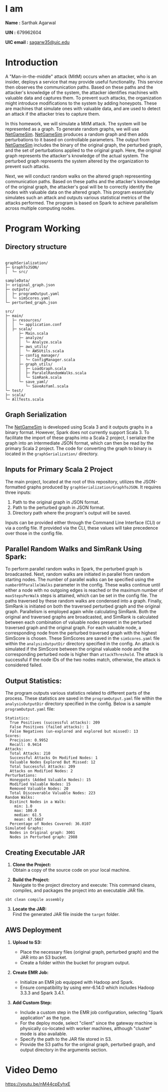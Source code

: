 # I am
**Name :** Sarthak Agarwal

**UIN :** 679962604

**UIC email :** sagarw35@uic.edu

# Introduction

A "Man-in-the-middle" attack (MitM) occurs when an attacker, who is an insider, deploys a service that may provide useful functionality. This service then observes the communication paths. Based on these paths and the attacker's knowledge of the system, the attacker identifies machines with valuable data and captures them. To prevent such attacks, the organization might introduce modifications to the system by adding honeypots. These are machines that simulate ones with valuable data, and are used to detect an attack if the attacker tries to capture them.

In this homework, we will simulate a MitM attack. The system will be represented as a graph. To generate random graphs, we will use [NetGameSim](https://github.com/0x1DOCD00D/NetGameSim). [NetGameSim](https://github.com/0x1DOCD00D/NetGameSim) produces a random graph and then adds perturbations to it based on controllable parameters. The output from [NetGameSim](https://github.com/0x1DOCD00D/NetGameSim) includes the binary of the original graph, the perturbed graph, and the set of perturbations applied to the original graph. Here, the original graph represents the attacker's knowledge of the actual system. The perturbed graph represents the system altered by the organization to prevent such attacks.

Next, we will conduct random walks on the altered graph representing communication paths. Based on these paths and the attacker's knowledge of the original graph, the attacker's goal will be to correctly identify the nodes with valuable data on the altered graph. This program essentially simulates such an attack and outputs various statistical metrics of the attacks performed. The program is based on Spark to achieve parallelism across multiple computing nodes.

# Program Working

## Directory structure
```

graphSerialization/
├─ GraphToJSON/
│  └─ src/

sampleData/
├─ original_graph.json
├─ outputs/
│  ├─ programOutput.yaml
│  └─ simScores.yaml
└─ perturbed_graph.json

src/
├─ main/
│  ├─ resources/
│  │  └─ application.conf
│  ├─ scala/
│     ├─ Main.scala
│     ├─ analyze/
│     │  └─ Analyze.scala
│     ├─ aws_utils/
│     │  └─ AWSUtils.scala
│     ├─ config_manager/
│     │  └─ ConfigManager.scala
│     ├─ graph_utils/
│     │  ├─ LoadGraph.scala
│     │  ├─ ParalelRandomWalks.scala
│     │  └─ SimRank.scala
│     └─ save_yaml/
│        └─ SaveAsYaml.scala
└─ test/
├─ scala/
└─ AllTests.scala
```
## Graph Serialization

The [NetGameSim](https://github.com/0x1DOCD00D/NetGameSim) is developed using Scala 3 and it outputs graphs in a binary format. However, Spark does not currently support Scala 3. To facilitate the import of these graphs into a Scala 2 project, I serialize the graph into an intermediate JSON format, which can then be read by the primary Scala 2 project. The code for converting the graph to binary is located in the `graphSerialization/` directory.

## Inputs for Primary Scala 2 Project

The main project, located at the root of this repository, utilizes the JSON-formatted graphs produced by `graphSerialization/GraphToJSON`. It requires three inputs:

1. Path to the original graph in JSON format.
2. Path to the perturbed graph in JSON format.
3. Directory path where the program's output will be saved.

Inputs can be provided either through the Command Line Interface (CLI) or via a config file. If provided via the CLI, these values will take precedence over those in the config file.

## Parallel Random Walks and SimRank Using Spark:

To perform parallel random walks in Spark, the perturbed graph is broadcasted. Next, random walks are initiated in parallel from random starting nodes. The number of parallel walks can be specified using the `numberOfParallelWalks` parameter in the config. These walks continue until either a node with no outgoing edges is reached or the maximum number of `maxStepsPerWalk` steps is attained, which can be set in the config file. The paths traversed by these random walks are condensed into a graph. Finally, SimRank is initiated on both the traversed perturbed graph and the original graph. Parallelism is employed again while calculating SimRank. Both the original and traversed graphs are broadcasted, and SimRank is calculated between each combination of valuable nodes present in the perturbed traversed graph and the original graph. For each valuable node, a corresponding node from the perturbed traversed graph with the highest SimScore is chosen. These SimScores are saved in the `simScores.yaml` file within the `analysisOutputDir` directory specified in the config. An attack is simulated if the SimScore between the original valuable node and the corresponding perturbed node is higher than `attackThreshold`. The attack is successful if the node IDs of the two nodes match, otherwise, the attack is considered failed.

## Output Statistics:

The program outputs various statistics related to different parts of the process. These statistics are saved in the `programOutput.yaml` file within the `analysisOutputDir` directory specified in the config. Below is a sample `programOutput.yaml` file:

```
Statistics:
  True Positives (successful attacks): 209
  False Positives (failed attacks): 1
  False Negatives (un-explored and explored but missed): 13
Scores:
  Precision: 0.9952
  Recall: 0.9414
Attacks:
  Total Attacks: 210
  Successful Attacks On Modified Nodes: 1
  Valuable Nodes Explored But Missed: 12
  Total Successful Attacks: 209
  Attacks on Modified Nodes: 2
Perturbations:
  Honeypots (Added Valuable Nodes): 15
  Modified Valuable Nodes: 15
  Removed Valuable Nodes: 20
  Total Discoverable Valuable Nodes: 223
Random Walks:
  Distinct Nodes in a Walk:
    min: 1.0
    max: 100.0
    median: 61.5
    mean: 67.5667
  Percentage of Nodes Covered: 36.0107
Simulated Graphs:
  Nodes in Original graph: 3001
  Nodes in Perturbed graph: 2988
```

## Creating Executable JAR

1. **Clone the Project:**  
   Obtain a copy of the source code on your local machine.

2. **Build the Project:**  
   Navigate to the project directory and execute:
   This command cleans, compiles, and packages the project into an executable JAR file.
```agsl
sbt clean compile assembly
```
3. **Locate the JAR:**  
   Find the generated JAR file inside the `target` folder.

## AWS Deployment

1. **Upload to S3:**
    - Place the necessary files (original graph, perturbed graph) and the JAR into an S3 bucket.
    - Create a folder within the bucket for program output.

2. **Create EMR Job:**
    - Initialize an EMR job equipped with Hadoop and Spark.
    - Ensure compatibility by using emr-6.14.0 which includes Hadoop 3.3.3 and Spark 3.4.1.

3. **Add Custom Step:**
    - Include a custom step in the EMR job configuration, selecting "Spark application" as the type.
    - For the deploy mode, select "client" since the gateway machine is physically co-located with worker machines, although "cluster" mode is also available.
    - Specify the path to the JAR file stored in S3.
    - Provide the S3 paths for the original graph, perturbed graph, and output directory in the arguments section.

# Video Demo 

https://youtu.be/nM44cpEyhxE